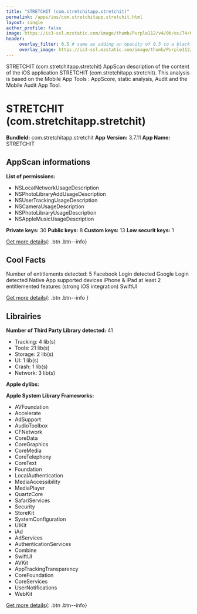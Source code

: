 ```yaml
---
title: "STRETCHIT (com.stretchitapp.stretchit)"
permalink: /apps/ios/com.stretchitapp.stretchit.html
layout: single
author_profile: false
image: https://is3-ssl.mzstatic.com/image/thumb/Purple112/v4/0b/ec/74/0bec744b-4c6e-0b9d-5269-46f06f369d3e/AppIcon-1x_U007emarketing-0-10-0-85-220.png/512x512bb.jpg
header: 
     overlay_filter: 0.5 # same as adding an opacity of 0.5 to a black background
     overlay_image: https://is3-ssl.mzstatic.com/image/thumb/Purple112/v4/0b/ec/74/0bec744b-4c6e-0b9d-5269-46f06f369d3e/AppIcon-1x_U007emarketing-0-10-0-85-220.png/512x512bb.jpg
---
```

STRETCHIT (com.stretchitapp.stretchit) AppScan description of the content of the iOS application STRETCHIT (com.stretchitapp.stretchit). This analysis is based on the Mobile App Tools : AppScore, static analysis, Audit and the Mobile Audit App Tool.

# STRETCHIT (com.stretchitapp.stretchit)

**BundleId:** com.stretchitapp.stretchit
**App Version:** 3.7.11
**App Name:** STRETCHIT


## AppScan informations 

**List of permissions:** 
- NSLocalNetworkUsageDescription
- NSPhotoLibraryAddUsageDescription
- NSUserTrackingUsageDescription
- NSCameraUsageDescription
- NSPhotoLibraryUsageDescription
- NSAppleMusicUsageDescription
  
  
**Private keys:** 30
**Public keys:** 8
**Custom keys:** 13
**Low securit keys:** 1
  
[Get more details](/pricing.html){: .btn .btn--info}

## Cool Facts

Number of entitlements detected: 5
Facebook Login detected
Google Login detected
Native App
supported devices iPhone & iPad
at least 2 entitlemented features (strong iOS integration)
SwiftUI
  
[Get more details](/pricing.html){: .btn .btn--info }

## Librairies 
**Number of Third Party Library detected:** 41
- Tracking: 4 lib(s)
- Tools: 21 lib(s)
- Storage: 2 lib(s)
- UI: 1 lib(s)
- Crash: 1 lib(s)
- Network: 3 lib(s)


**Apple dylibs:**


**Apple System Library Frameworks:**
- AVFoundation
- Accelerate
- AdSupport
- AudioToolbox
- CFNetwork
- CoreData
- CoreGraphics
- CoreMedia
- CoreTelephony
- CoreText
- Foundation
- LocalAuthentication
- MediaAccessibility
- MediaPlayer
- QuartzCore
- SafariServices
- Security
- StoreKit
- SystemConfiguration
- UIKit
- iAd
- AdServices
- AuthenticationServices
- Combine
- SwiftUI
- AVKit
- AppTrackingTransparency
- CoreFoundation
- CoreServices
- UserNotifications
- WebKit


  
[Get more details](/pricing.html){: .btn .btn--info}

